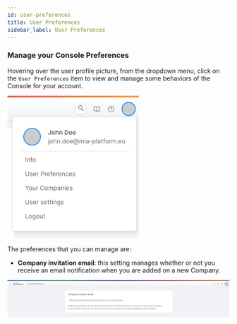 ```yaml
---
id: user-preferences
title: User Preferences
sidebar_label: User Preferences
---
```


### Manage your Console Preferences
Hovering over the user profile picture, from the dropdown menu, click on the `User Preferences` item to view and manage some behaviors of the Console for your account. 

![user preferences dropdown](./img/user-preferences-dropdown.png)

The preferences that you can manage are:
- **Company invitation email**: this setting manages whether or not you receive an email notification when you are added on a new Company.

![user preferences page](./img/user-preferences-page.png)

